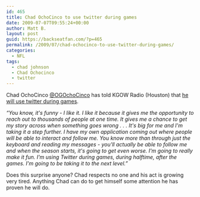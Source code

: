 ```yaml
---
id: 465
title: Chad OchoCinco to use twitter during games
date: 2009-07-07T09:55:24+00:00
author: Matt B.
layout: post
guid: https://backseatfan.com/?p=465
permalink: /2009/07/chad-ochocinco-to-use-twitter-during-games/
categories:
  - NFL
tags:
  - chad johnson
  - Chad Ochocinco
  - twitter
---
```


<div class="entry">
  <p>
    Chad OchoCinco <a href="http://twitter.com/ogochocinco">@OGOchoCinco</a> has told KGOW Radio (Houston) that <a href="http://content.usatoday.com/communities/gameon/index/2009/07/ochocinco-planning-to-tweet-during-games.html">he will use twitter during games</a>.
  </p>

  <p>
    <em>&#8220;You know, it's funny - I like it. I like it because it gives me the opportunity to reach out to thousands of people at one time. It gives me a chance to get my story across when something goes wrong . . . It's big for me and I'm taking it a step further. I have my own application coming out where people will be able to interact and follow me. You know more than through just the keyboard and reading my messages - you'll actually be able to follow me and when the season starts, it's going to get even worse. I'm going to really make it fun. I'm using Twitter during games, during halftime, after the games. I'm going to be taking it to the next level.&#8221;</em>
  </p>

  <p>
    Does this surprise anyone? Chad respects no one and his act is growing very tired. Anything Chad can do to get himself some attention he has proven he will do.
  </p>
</div>
